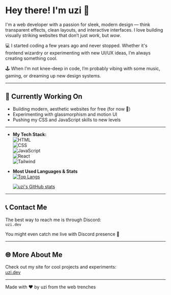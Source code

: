 # Hey there! I'm uzi 👋

I'm a web developer with a passion for sleek, modern design — think transparent effects, clean layouts, and interactive interfaces. I love building visually striking websites that don’t just *work*, but *wow*.  

💻 I started coding a few years ago and never stopped. Whether it's frontend wizardry or experimenting with new UI/UX ideas, I’m always creating something cool.

🕹️ When I’m not knee-deep in code, I’m probably vibing with some music, gaming, or dreaming up new design systems.

---

## 🔨 Currently Working On
- Building modern, aesthetic websites for free (for now 👀)
- Experimenting with glassmorphism and motion UI  
- Pushing my CSS and JavaScript skills to new levels

---


- **My Tech Stack:**  
  ![HTML](https://img.shields.io/badge/-HTML5-e34c26?style=flat&logo=html5&logoColor=white)  
  ![CSS](https://img.shields.io/badge/-CSS3-1572b6?style=flat&logo=css3&logoColor=white)  
  ![JavaScript](https://img.shields.io/badge/-JavaScript-f7df1e?style=flat&logo=javascript&logoColor=black)  
  ![React](https://img.shields.io/badge/-React-61DAFB?style=flat&logo=react&logoColor=black)  
  ![Tailwind](https://img.shields.io/badge/-Tailwind_CSS-38b2ac?style=flat&logo=tailwind-css&logoColor=white)  

- **Most Used Languages & Stats**  
  [![Top Langs](https://github-readme-stats.vercel.app/api/top-langs/?username=uzi&layout=compact&theme=radical)](https://github.com/uzi)

  [![uzi's GitHub stats](https://github-readme-stats.vercel.app/api?username=uzi&show_icons=true&theme=radical)](https://github.com/uzi)

---

## 📞 Contact Me
The best way to reach me is through Discord:  
`uzi.dev`

You might even catch me live with Discord presence 👀

---

## 🌐 More About Me  
Check out my site for cool projects and experiments:  
[uzi.dev](https://uzi.dev)

---

Made with ❤️ by uzi from the web trenches

